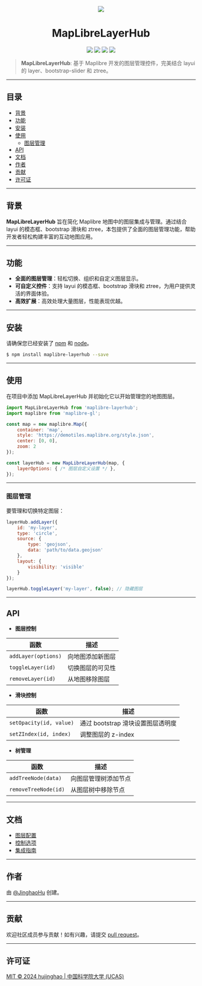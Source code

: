
<p align="center"><img src="https://sdasddas.oss-cn-hangzhou.aliyuncs.com/keyan/202304082356547.png" /></p>

<h1 align='center'>MapLibreLayerHub</h1>

<p align="center">
<a href=""><img src="https://img.shields.io/badge/version-1.0-yellow.svg" /></a>
<a href=""><img src="https://img.shields.io/badge/author-Jinghao%20Hu-orange.svg" /></a>
<a href=""><img src="https://img.shields.io/badge/language-TypeScript-blue.svg" /></a>
<a href="http://opensource.org/licenses/MIT"><img src="https://img.shields.io/badge/license-MIT-green.svg" /></a>
</p>

> **MapLibreLayerHub**: 基于 Maplibre 开发的图层管理控件，完美结合 layui 的 layer、bootstrap-slider 和 ztree。

---

## 目录

- [背景](#背景)
- [功能](#功能)
- [安装](#安装)
- [使用](#使用)
  - [图层管理](#图层管理)
- [API](#api)
- [文档](#文档)
- [作者](#作者)
- [贡献](#贡献)
- [许可证](#许可证)

---

## 背景

**MapLibreLayerHub** 旨在简化 Maplibre 地图中的图层集成与管理。通过结合 layui 的模态框、bootstrap 滑块和 ztree，本包提供了全面的图层管理功能，帮助开发者轻松构建丰富的互动地图应用。

---

## 功能

- **全面的图层管理**：轻松切换、组织和自定义图层显示。
- **可自定义控件**：支持 layui 的模态框、bootstrap 滑块和 ztree，为用户提供灵活的界面体验。
- **高效扩展**：高效处理大量图层，性能表现优越。

---

## 安装

请确保您已经安装了 [npm](https://npmjs.com) 和 [node](http://nodejs.org)。

```sh
$ npm install maplibre-layerhub --save
```

---

## 使用

在项目中添加 MapLibreLayerHub 并初始化它以开始管理您的地图图层。

```javascript
import MapLibreLayerHub from 'maplibre-layerhub';
import maplibre from 'maplibre-gl';

const map = new maplibre.Map({
    container: 'map',
    style: 'https://demotiles.maplibre.org/style.json',
    center: [0, 0],
    zoom: 2
});

const layerHub = new MapLibreLayerHub(map, {
    layerOptions: { /* 图层自定义设置 */ },
});
```

---

### 图层管理

要管理和切换特定图层：

```javascript
layerHub.addLayer({
    id: 'my-layer',
    type: 'circle',
    source: {
        type: 'geojson',
        data: 'path/to/data.geojson'
    },
    layout: {
        visibility: 'visible'
    }
});

layerHub.toggleLayer('my-layer', false); // 隐藏图层
```

---

## API

- **图层控制**

| 函数                | 描述               |
|---------------------|--------------------|
| `addLayer(options)` | 向地图添加新图层   |
| `toggleLayer(id)`   | 切换图层的可见性   |
| `removeLayer(id)`   | 从地图移除图层     |

- **滑块控制**

| 函数                 | 描述                              |
|----------------------|-----------------------------------|
| `setOpacity(id, value)` | 通过 bootstrap 滑块设置图层透明度  |
| `setZIndex(id, index)`  | 调整图层的 z-index              |

- **树管理**

| 函数                  | 描述                            |
|-----------------------|-------------------------------|
| `addTreeNode(data)`   | 向图层管理树添加节点          |
| `removeTreeNode(id)`  | 从图层树中移除节点            |

---

## 文档
- [图层配置](docs/layer-config.md)
- [控制选项](docs/control-options.md)
- [集成指南](docs/integration.md)

---

## 作者

由 [@JinghaoHu](https://github.com/hujinghaoabcd) 创建。

---

## 贡献

欢迎社区成员参与贡献！如有兴趣，请提交 [pull request](https://github.com/hujinghaoabcd/MapLibreLayerHub/pulls)。

---

## 许可证

[MIT © 2024 hujinghao | 中国科学院大学 (UCAS)](./LICENSE)